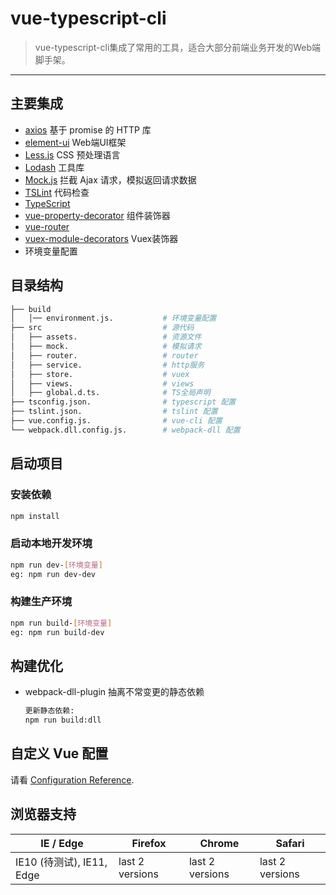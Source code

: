 # vue-typescript-cli

> vue-typescript-cli集成了常用的工具，适合大部分前端业务开发的Web端脚手架。

---

## 主要集成

- [axios](https://github.com/axios/axios) 基于 promise 的 HTTP 库
- [element-ui](https://github.com/ElemeFE/element) Web端UI框架
- [Less.js](https://github.com/less/less.js) CSS 预处理语言
- [Lodash](https://github.com/lodash/lodash) 工具库
- [Mock.js](https://github.com/nuysoft/Mock) 拦截 Ajax 请求，模拟返回请求数据
- [TSLint](https://github.com/palantir/tslint) 代码检查
- [TypeScript](https://github.com/microsoft/TypeScript)
- [vue-property-decorator](https://github.com/kaorun343/vue-property-decorator) 组件装饰器
- [vue-router](https://github.com/vuejs/vue-router)
- [vuex-module-decorators](https://github.com/championswimmer/vuex-module-decorators) Vuex装饰器
- 环境变量配置

## 目录结构

```bash
├── build
│   │── environment.js.           # 环境变量配置
├── src                           # 源代码
│   ├── assets.                   # 资源文件
│   ├── mock.                     # 模拟请求
│   ├── router.                   # router
│   ├── service.                  # http服务
│   ├── store.                    # vuex
│   ├── views.                    # views
│   ├── global.d.ts.              # TS全局声明
├── tsconfig.json.                # typescript 配置
├── tslint.json.                  # tslint 配置
├── vue.config.js.                # vue-cli 配置
└── webpack.dll.config.js.        # webpack-dll 配置
```

## 启动项目

### 安装依赖

```bash
npm install
```

### 启动本地开发环境

```bash
npm run dev-[环境变量]
eg: npm run dev-dev
```

### 构建生产环境

```bash
npm run build-[环境变量]
eg: npm run build-dev
```

## 构建优化

- webpack-dll-plugin 抽离不常变更的静态依赖

  ```bash
  更新静态依赖:
  npm run build:dll
  ```

## 自定义 Vue 配置

请看 [Configuration Reference](https://cli.vuejs.org/config/).



## 浏览器支持

| IE / Edge                 | Firefox         | Chrome          | Safari          |
| ------------------------- | --------------- | --------------- | --------------- |
| IE10 (待测试), IE11, Edge  | last 2 versions | last 2 versions | last 2 versions |
